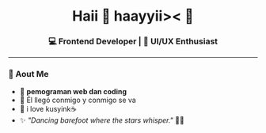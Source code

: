 <h1 align="center">Haii 🌸 haayyii>< 💙</h1>
<h3 align="center">💻 Frontend Developer | 🎨 UI/UX Enthusiast</h3>

---

### 🩵 Aout Me
- 🌱 **pemograman web dan coding**
- 💌 Él llegó conmigo y conmigo se va
- 🐾 i love kusyink☕
- ✨ *"Dancing barefoot where the stars whisper."* 🌊🏰

<!--
**liaa1705/liaa1705** is a ✨ _special_ ✨ repository because its `README.md` (this file) appears on your GitHub profile.

Here are some ideas to get you started:

- 🔭 I’m currently working on ...
- 🌱 I’m currently learning ...
- 👯 I’m looking to collaborate on ...
- 🤔 I’m looking for help with ...
- 💬 Ask me about ...
- 📫 How to reach me: ...
- 😄 Pronouns: ...
- ⚡ Fun fact: ...
-->
